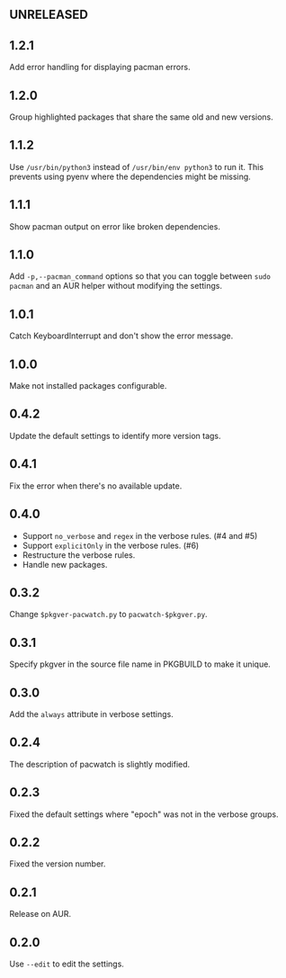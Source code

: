 ## UNRELEASED

## 1.2.1

Add error handling for displaying pacman errors.

## 1.2.0

Group highlighted packages that share the same old and new versions.

## 1.1.2

Use `/usr/bin/python3` instead of `/usr/bin/env python3` to run it. This prevents using pyenv where the dependencies might be missing.

## 1.1.1

Show pacman output on error like broken dependencies.

## 1.1.0

Add `-p,--pacman_command` options so that you can toggle between `sudo pacman` and an AUR helper without modifying the settings.

## 1.0.1

Catch KeyboardInterrupt and don't show the error message.

## 1.0.0

Make not installed packages configurable.

## 0.4.2

Update the default settings to identify more version tags.

## 0.4.1

Fix the error when there's no available update.

## 0.4.0

-   Support `no_verbose` and `regex` in the verbose rules. (#4 and #5)
-   Support `explicitOnly` in the verbose rules. (#6)
-   Restructure the verbose rules.
-   Handle new packages.

## 0.3.2

Change `$pkgver-pacwatch.py` to `pacwatch-$pkgver.py`.

## 0.3.1

Specify pkgver in the source file name in PKGBUILD to make it unique.

## 0.3.0

Add the `always` attribute in verbose settings.

## 0.2.4

The description of pacwatch is slightly modified.

## 0.2.3

Fixed the default settings where "epoch" was not in the verbose groups.

## 0.2.2

Fixed the version number.

## 0.2.1

Release on AUR.

## 0.2.0

Use `--edit` to edit the settings.

